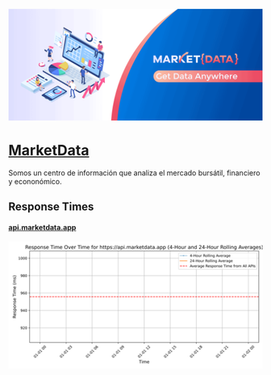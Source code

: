 [![Visit MarketData](imagePreview.png)](https://marketdata.app)

# [MarketData](https://marketdata.app)

Somos un centro de información que analiza el mercado bursátil, financiero y econonómico.

## Response Times

#### [api.marketdata.app](https://api.marketdata.app)

![api.marketdata.app](response-time-charts/6170692e6d61726b6574646174612e617070.svg)
